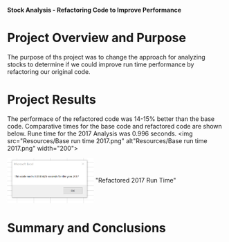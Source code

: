 **Stock Analysis - Refactoring Code to Improve Performance**

# Project Overview and Purpose

The purpose of ths project was to change the approach for analyzing stocks to determine if we could improve run time performance by refactoring our original code.

# Project Results

The performace of the refactored code was 14-15% better than the base code.  Comparative times for the base code and refactored code are shown below.
Rune time for the 2017 Analysis was 0.996 seconds.
<img src="Resources/Base run time 2017.png" alt"Resources/Base run time 2017.png" width="200">

<img src="Resources/Refactored run time 2017.png" alt="Resources/Refactored run time 2017.png" width="200" align=center>
"Refactored 2017 Run Time"



# Summary and Conclusions

